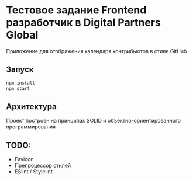 # Тестовое задание Frontend разработчик в Digital Partners Global
Приложение для отображения календаря контрибьютов в стиле GitHub

## Запуск
```bash
npm install
npm start
```

## Архитектура
Проект построен на принципах SOLID и объектно-ориентированного программирования

## TODO:
- Favicon
- Препроцессор стилей
- ESlint / Stylelint
